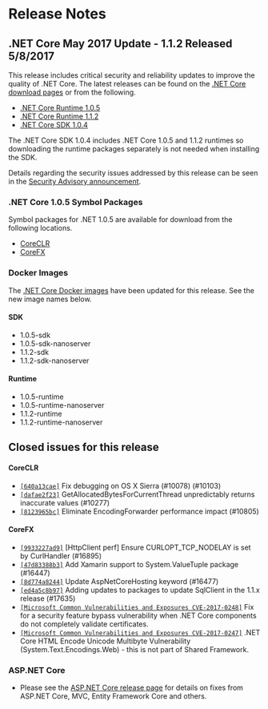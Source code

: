 # Release Notes

## .NET Core May 2017 Update - 1.1.2 Released 5/8/2017

This release includes critical security and reliability updates to improve the quality of .NET Core. The latest releases can be found on the [.NET Core download pages](https://dotnet.microsoft.com/download/dotnet/current/runtime) or from the following.

* [.NET Core Runtime 1.0.5](https://github.com/dotnet/core/blob/main/release-notes/download-archives/1.0.5-download.md)
* [.NET Core Runtime 1.1.2](https://github.com/dotnet/core/blob/main/release-notes/download-archives/1.1.2-download.md)
* [.NET Core SDK 1.0.4](https://github.com/dotnet/core/blob/main/release-notes/download-archives/1.0.4-sdk-download.md)

The .NET Core SDK 1.0.4 includes .NET Core 1.0.5 and 1.1.2 runtimes so downloading the runtime packages separately is not needed when installing the SDK.

Details regarding the security issues addressed by this release can be seen in the [Security Advisory announcement](https://github.com/dotnet/announcements/issues/12).

### .NET Core 1.0.5 Symbol Packages

Symbol packages for .NET 1.0.5 are available for download from the following locations.

* [CoreCLR](https://go.microsoft.com/fwlink/?LinkID=848773)
* [CoreFX](https://go.microsoft.com/fwlink/?LinkID=848774)

### Docker Images

The [.NET Core Docker images](https://hub.docker.com/r/microsoft/dotnet/) have been updated for this release. See the new image names below.

#### SDK

* 1.0.5-sdk
* 1.0.5-sdk-nanoserver
* 1.1.2-sdk
* 1.1.2-sdk-nanoserver

#### Runtime

* 1.0.5-runtime
* 1.0.5-runtime-nanoserver
* 1.1.2-runtime
* 1.1.2-runtime-nanoserver

## Closed issues for this release

#### CoreCLR

* [`[640a13cae]`](https://github.com/dotnet/coreclr/commit/640a13cae) Fix debugging on OS X Sierra (#10078) (#10103)
* [`[dafae2f23]`](https://github.com/dotnet/coreclr/commit/dafae2f23) GetAllocatedBytesForCurrentThread unpredictably returns inaccurate values (#10277)
* [`[8123965bc]`](https://github.com/dotnet/coreclr/commit/8123965bc) Eliminate EncodingForwarder performance impact (#10805)

#### CoreFX

* [`[9933227ad9]`](https://github.com/dotnet/corefx/commit/9933227ad9) [HttpClient perf] Ensure CURLOPT_TCP_NODELAY is set by CurlHandler (#16895)
* [`[47d83388b3]`](https://github.com/dotnet/corefx/commit/47d83388b3) Add Xamarin support to System.ValueTuple package (#16447)
* [`[8d774a8244]`](https://github.com/dotnet/corefx/commit/8d774a8244) Update AspNetCoreHosting keyword (#16477) 
* [`[ed4a5c8b97]`](https://github.com/dotnet/corefx/commit/ed4a5c8b97) Adding updates to packages to update SqlClient in the 1.1.x release (#17635)
* [`[Microsoft Common Vulnerabilities and Exposures CVE-2017-0248]`](https://cve.mitre.org/cgi-bin/cvename.cgi?name=CVE-2017-0248) Fix for a security feature bypass vulnerability  when .NET Core components do not completely validate certificates.
* [`[Microsoft Common Vulnerabilities and Exposures CVE-2017-0247]`](https://cve.mitre.org/cgi-bin/cvename.cgi?name=CVE-2017-0247) .NET Core HTML Encode Unicode Multibyte Vulnerability (System.Text.Encodings.Web) - this is not part of Shared Framework.

### ASP.NET Core

* Please see the [ASP.NET Core release page](https://github.com/aspnet/home/releases/1.1.2) for details on fixes from ASP.NET Core, MVC, Entity Framework Core and others.

